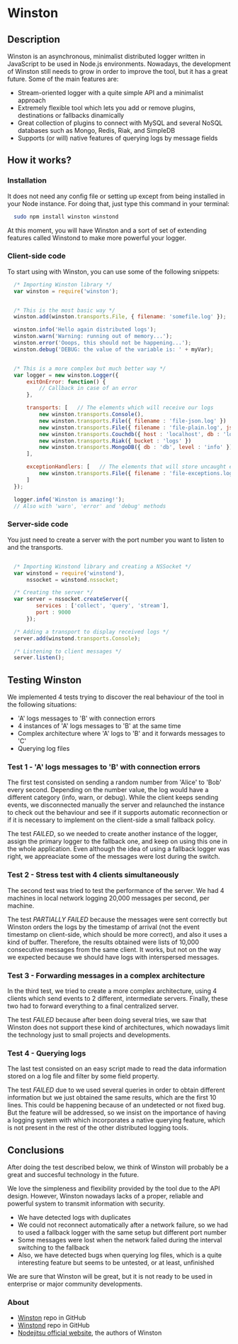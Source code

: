 Winston
===========================


## Description

Winston is an asynchronous, minimalist distributed logger written in JavaScript to be used in Node.js environments. Nowadays, the development of Winston still needs to grow in order to improve the tool, but it has a great future. Some of the main features are:

* Stream-oriented logger with a quite simple API and a minimalist approach
* Extremely flexible tool which lets you add or remove plugins, destinations or fallbacks dinamically
* Great collection of plugins to connect with MySQL and several NoSQL databases such as Mongo, Redis, Riak, and SimpleDB
* Supports (or will) native features of querying logs by message fields



## How it works?

### Installation

It does not need any config file or setting up except from being installed in your Node instance. For doing that, just type this command in your terminal:

```bash
  sudo npm install winston winstond
```

At this moment, you will have Winston and a sort of set of extending features called Winstond to make more powerful your logger.


### Client-side code

To start using with Winston, you can use some of the following snippets:

```javascript
  /* Importing Winston library */
  var winston = require('winston');


  /* This is the most basic way */
  winston.add(winston.transports.File, { filename: 'somefile.log' });

  winston.info('Hello again distributed logs');
  winston.warn('Warning: running out of memory...');
  winston.error('Ooops, this should not be happening...');
  winston.debug('DEBUG: the value of the variable is: ' + myVar);


  /* This is a more complex but much better way */
  var logger = new winston.Logger({
      exitOnError: function() {
          // Callback in case of an error
      },

      transports: [   // The elements which will receive our logs
          new winston.transports.Console(),
          new winston.transports.File({ filename : 'file-json.log' })
          new winston.transports.File({ filename : 'file-plain.log', json : false })
          new winston.transports.Couchdb({ host : 'localhost', db : 'logs' })
          new winston.transports.Riak({ bucket : 'logs' })
          new winston.transports.MongoDB({ db : 'db', level : 'info' })
      ],

      exceptionHandlers: [   // The elements that will store uncaught exceptions
          new winston.transports.File({ filename : 'file-exceptions.log' })
      ]
  });

  logger.info('Winston is amazing!');
  // Also with 'warn', 'error' and 'debug' methods
```

### Server-side code

You just need to create a server with the port number you want to listen to
and the transports.

```javascript

  /* Importing Winstond library and creating a NSSocket */
  var winstond = require('winstond'),
      nssocket = winstond.nssocket;

  /* Creating the server */
  var server = nssocket.createServer({
         services : ['collect', 'query', 'stream'],
         port : 9000
      });

  /* Adding a transport to display received logs */
  server.add(winstond.transports.Console);

  /* Listening to client messages */
  server.listen();
```



## Testing Winston

We implemented 4 tests trying to discover the real behaviour of the tool in
the following situations:

* 'A' logs messages to 'B' with connection errors
* 4 instances of 'A' logs messages to 'B' at the same time
* Complex architecture where 'A' logs to 'B' and it forwards messages to 'C'
* Querying log files


### Test 1 - 'A' logs messages to 'B' with connection errors
The first test consisted on sending a random number from 'Alice' to 'Bob' every second. Depending on the number value, the log would have a different category (info, warn, or debug). While the client keeps sending events, we disconnected manually the server and relaunched the instance to check out the behaviour and see if it supports automatic reconnection or if it is necessary to implement on the client-side a small fallback policy.

The test *FAILED*, so we needed to create another instance of the logger, assign the primary logger to the fallback one, and keep on using this one in the whole application. Even although the idea of using a fallback logger was right, we appreaciate some of the messages were lost during the switch.


### Test 2 - Stress test with 4 clients simultaneously
The second test was tried to test the performance of the server. We had 4
machines in local network logging 20,000 messages per second, per machine.

The test *PARTIALLY FAILED* because the messages were sent correctly but
Winston orders the logs by the timestamp of arrival (not the event timestamp on client-side, which should be more correct), and also it uses a kind of buffer. Therefore, the results obtained were lists of 10,000 consecutive messages from the same client. It works, but not on the way we expected because we should have logs with interspersed messages.


### Test 3 - Forwarding messages in a complex architecture
In the third test, we tried to create a more complex architecture, using 4
clients which send events to 2 different, intermediate servers. Finally, these
two had to forward everything to a final centralized server.

The test *FAILED* because after been doing several tries, we saw that
Winston does not support these kind of architectures, which nowadays limit the
technology just to small projects and developments.


### Test 4 - Querying logs
The last test consisted on an easy script made to read the data information stored on a log file and filter by some field property.

The test *FAILED* due to we used several queries in order to obtain different information but we just obtained the same results, which are the first 10 lines. This could be happening because of an undetected or not fixed bug. But the feature will be addressed, so we insist on the importance of having a logging system with which incorporates a native querying feature, which is not present in the rest of the other distributed logging tools.



## Conclusions

After doing the test described below, we think of Winston will probably be a great and succesful technology in the future.

We love the simpleness and flexibility provided by the tool due to the API
design. However, Winston nowadays lacks of a proper, reliable and powerful system to
transmit information with security.

* We have detected logs with duplicates
* We could not reconnect automatically after a network failure, so we had to
  used a fallback logger with the same setup but different port number
* Some messages were lost when the network failed during the interval switching to the fallback
* Also, we have detected bugs when querying log files, which is a quite
  interesting feature but seems to be untested, or at least, unfinished

We are sure that Winston will be great, but it is not ready to be used in
enterprise or major community developments.


### About

- [Winston](https://github.com/flatiron/winston/) repo in GitHub
- [Winstond](https://github.com/flatiron/winstond/) repo in GitHub
- [Nodejitsu official website](http://nodejitsu.com/), the authors of Winston

